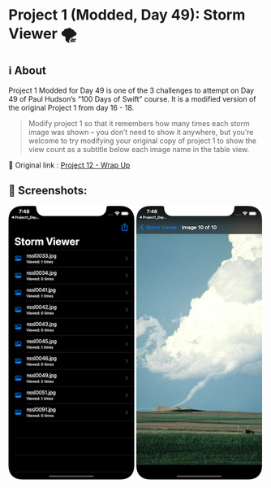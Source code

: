 # Project 1 (Modded, Day 49): Storm Viewer 🌪

## ℹ️ About

Project 1 Modded for Day 49 is one of the 3 challenges to attempt on Day 49 of Paul Hudson’s “100 Days of Swift” course. It is a modified version of the original Project 1 from day 16 - 18.

> Modify project 1 so that it remembers how many times each storm image was shown – you don’t need to show it anywhere, but you’re welcome to try modifying your original copy of project 1 to show the view count as a subtitle below each image name in the table view.

🔗 Original link : [Project 12 - Wrap Up](https://www.hackingwithswift.com/read/12/5/wrap-up)

## 📸 Screenshots:

![main.png](screenshots/main.png)
![detail.png](screenshots/detail.png)

